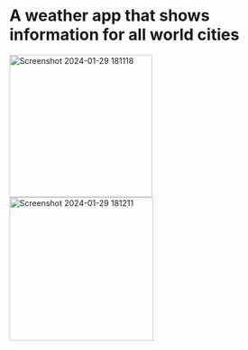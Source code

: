 # A weather app that shows information for all world cities

<img width="253" alt="Screenshot 2024-01-29 181118" src="https://github.com/mercy3610/weather-app/assets/139337097/5ec94e5a-8071-4389-af36-98009bcb4c2a">
<img width="255" alt="Screenshot 2024-01-29 181211" src="https://github.com/mercy3610/weather-app/assets/139337097/51788ad6-8da3-4c28-a75a-a57984453a61">
